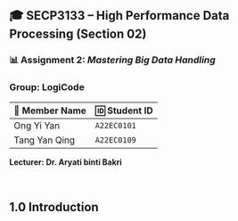 ## 🎓 SECP3133 – High Performance Data Processing (Section 02)

### 📊 Assignment 2: *Mastering Big Data Handling*

###  Group: **LogiCode**

| 👤 Member Name         | 🆔 Student ID   |
|------------------------|----------------|
| Ong Yi Yan       | `A22EC0101`     |
| Tang Yan Qing | `A22EC0109`     |
**Lecturer: Dr. Aryati binti Bakri**

<br>

## 1.0 Introduction

